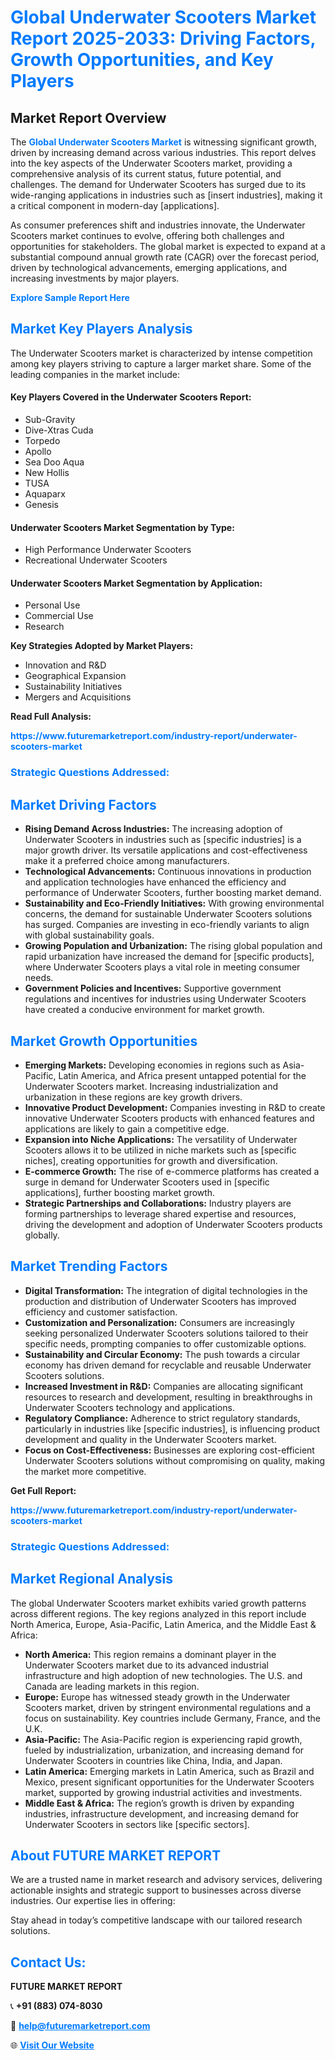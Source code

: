 <h1 style="color: #007BFF;">Global Underwater Scooters Market Report 2025-2033: Driving Factors, Growth Opportunities, and Key Players</h1>

<section id="overview">
<h2>Market Report Overview</h2>
<p>The <a href="https://www.futuremarketreport.com/industry-report/underwater-scooters-market" style="color: #007BFF; text-decoration: none;"><strong>Global Underwater Scooters Market</strong></a> is witnessing significant growth, driven by increasing demand across various industries. This report delves into the key aspects of the Underwater Scooters market, providing a comprehensive analysis of its current status, future potential, and challenges. The demand for Underwater Scooters has surged due to its wide-ranging applications in industries such as [insert industries], making it a critical component in modern-day [applications].</p>
<p>As consumer preferences shift and industries innovate, the Underwater Scooters market continues to evolve, offering both challenges and opportunities for stakeholders. The global market is expected to expand at a substantial compound annual growth rate (CAGR) over the forecast period, driven by technological advancements, emerging applications, and increasing investments by major players.</p>
</section>

<section id="overview">
<p><a href="https://www.futuremarketreport.com/request-sample/reportId=86738" style="color: #007BFF; text-decoration: none;"><strong>Explore Sample Report Here</strong></a></p>
</section>

<section id="key-players">
<h2 style="color: #007BFF;">Market Key Players Analysis</h2>
<p>The Underwater Scooters market is characterized by intense competition among key players striving to capture a larger market share. Some of the leading companies in the market include:</p>
<h4>Key Players Covered in the Underwater Scooters Report:</h4>
<ul><li>Sub-Gravity</li><li>Dive-Xtras Cuda</li><li>Torpedo</li><li>Apollo</li><li>Sea Doo Aqua</li><li>New Hollis</li><li>TUSA</li><li>Aquaparx</li><li>Genesis</li></ul>
<h4>Underwater Scooters Market Segmentation by Type:</h4>
<ul><li>High Performance Underwater Scooters</li><li>Recreational Underwater Scooters</li></ul>

<h4>Underwater Scooters Market Segmentation by Application:</h4>
<ul><li>Personal Use</li><li>Commercial Use</li><li>Research</li></ul>
<p><strong>Key Strategies Adopted by Market Players:</strong></p>
<ul>
<li>Innovation and R&D</li>
<li>Geographical Expansion</li>
<li>Sustainability Initiatives</li>
<li>Mergers and Acquisitions</li>
</ul>
</section>

<section>
<p><strong>Read Full Analysis: </strong></p><a href="https://www.futuremarketreport.com/industry-report/underwater-scooters-market" style="color: #007BFF; text-decoration: none;"><strong>https://www.futuremarketreport.com/industry-report/underwater-scooters-market</strong></a>
<h3 style="color: #007BFF;">Strategic Questions Addressed:</h3>
</section>

<section id="driving-factors">
<h2 style="color: #007BFF;">Market Driving Factors</h2>
<ul>
<li><strong>Rising Demand Across Industries:</strong> The increasing adoption of Underwater Scooters in industries such as [specific industries] is a major growth driver. Its versatile applications and cost-effectiveness make it a preferred choice among manufacturers.</li>
<li><strong>Technological Advancements:</strong> Continuous innovations in production and application technologies have enhanced the efficiency and performance of Underwater Scooters, further boosting market demand.</li>
<li><strong>Sustainability and Eco-Friendly Initiatives:</strong> With growing environmental concerns, the demand for sustainable Underwater Scooters solutions has surged. Companies are investing in eco-friendly variants to align with global sustainability goals.</li>
<li><strong>Growing Population and Urbanization:</strong> The rising global population and rapid urbanization have increased the demand for [specific products], where Underwater Scooters plays a vital role in meeting consumer needs.</li>
<li><strong>Government Policies and Incentives:</strong> Supportive government regulations and incentives for industries using Underwater Scooters have created a conducive environment for market growth.</li>
</ul>
</section>

<section id="growth-opportunities">
<h2 style="color: #007BFF;">Market Growth Opportunities</h2>
<ul>
<li><strong>Emerging Markets:</strong> Developing economies in regions such as Asia-Pacific, Latin America, and Africa present untapped potential for the Underwater Scooters market. Increasing industrialization and urbanization in these regions are key growth drivers.</li>
<li><strong>Innovative Product Development:</strong> Companies investing in R&D to create innovative Underwater Scooters products with enhanced features and applications are likely to gain a competitive edge.</li>
<li><strong>Expansion into Niche Applications:</strong> The versatility of Underwater Scooters allows it to be utilized in niche markets such as [specific niches], creating opportunities for growth and diversification.</li>
<li><strong>E-commerce Growth:</strong> The rise of e-commerce platforms has created a surge in demand for Underwater Scooters used in [specific applications], further boosting market growth.</li>
<li><strong>Strategic Partnerships and Collaborations:</strong> Industry players are forming partnerships to leverage shared expertise and resources, driving the development and adoption of Underwater Scooters products globally.</li>
</ul>
</section>

<section id="trending-factors">
<h2 style="color: #007BFF;">Market Trending Factors</h2>
<ul>
<li><strong>Digital Transformation:</strong> The integration of digital technologies in the production and distribution of Underwater Scooters has improved efficiency and customer satisfaction.</li>
<li><strong>Customization and Personalization:</strong> Consumers are increasingly seeking personalized Underwater Scooters solutions tailored to their specific needs, prompting companies to offer customizable options.</li>
<li><strong>Sustainability and Circular Economy:</strong> The push towards a circular economy has driven demand for recyclable and reusable Underwater Scooters solutions.</li>
<li><strong>Increased Investment in R&D:</strong> Companies are allocating significant resources to research and development, resulting in breakthroughs in Underwater Scooters technology and applications.</li>
<li><strong>Regulatory Compliance:</strong> Adherence to strict regulatory standards, particularly in industries like [specific industries], is influencing product development and quality in the Underwater Scooters market.</li>
<li><strong>Focus on Cost-Effectiveness:</strong> Businesses are exploring cost-efficient Underwater Scooters solutions without compromising on quality, making the market more competitive.</li>
</ul>
</section>

<section>
<p><strong>Get Full Report: </strong></p><a href="https://www.futuremarketreport.com/industry-report/underwater-scooters-market" style="color: #007BFF; text-decoration: none;"><strong>https://www.futuremarketreport.com/industry-report/underwater-scooters-market</strong></a>
<h3 style="color: #007BFF;">Strategic Questions Addressed:</h3>
</section>


<section id="regional-analysis">
<h2 style="color: #007BFF;">Market Regional Analysis</h2>
<p>The global Underwater Scooters market exhibits varied growth patterns across different regions. The key regions analyzed in this report include North America, Europe, Asia-Pacific, Latin America, and the Middle East & Africa:</p>
<ul>
<li><strong>North America:</strong> This region remains a dominant player in the Underwater Scooters market due to its advanced industrial infrastructure and high adoption of new technologies. The U.S. and Canada are leading markets in this region.</li>
<li><strong>Europe:</strong> Europe has witnessed steady growth in the Underwater Scooters market, driven by stringent environmental regulations and a focus on sustainability. Key countries include Germany, France, and the U.K.</li>
<li><strong>Asia-Pacific:</strong> The Asia-Pacific region is experiencing rapid growth, fueled by industrialization, urbanization, and increasing demand for Underwater Scooters in countries like China, India, and Japan.</li>
<li><strong>Latin America:</strong> Emerging markets in Latin America, such as Brazil and Mexico, present significant opportunities for the Underwater Scooters market, supported by growing industrial activities and investments.</li>
<li><strong>Middle East & Africa:</strong> The region’s growth is driven by expanding industries, infrastructure development, and increasing demand for Underwater Scooters in sectors like [specific sectors].</li>
</ul>
</section>

<footer>
<h2 style="color: #007BFF;">About FUTURE MARKET REPORT</h2>
<p>We are a trusted name in market research and advisory services, delivering actionable insights and strategic support to businesses across diverse industries. Our expertise lies in offering:</p>

<p>Stay ahead in today’s competitive landscape with our tailored research solutions.</p>

<h2 style="color: #007BFF;">Contact Us:</h2>
<p><strong>FUTURE MARKET REPORT</strong></p>
<p>📞 <strong>+91 (883) 074-8030</strong></p>
<p>📧 <strong><a href="mailto:help@futuremarketreport.com" style="color: #007BFF;">help@futuremarketreport.com</a></strong></p>
<p>🌐 <strong><a href="https://www.futuremarketreport.com/" style="color: #007BFF;">Visit Our Website</a></strong></p>
</footer>
